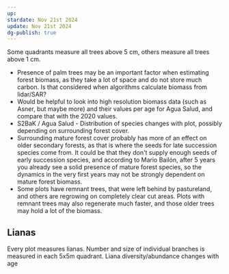 ```yaml
---
up: 
stardate: Nov 21st 2024
update: Nov 21st 2024
dg-publish: true
---
```

Some quadrants measure all trees above 5 cm, others measure all trees above 1 cm. 

- Presence of palm trees may be an important factor when estimating forest biomass, as they take a lot of space and do not store much carbon. Is that considered when algorithms calculate biomass from lidar/SAR?
- Would be helpful to look into high resolution biomass data (such as Asner, but maybe more) and their values per age for Agua Salud, and compare that with the 2020 values.
- S2BaK / Agua Salud - Distribution of species changes with plot, possibly depending on surrounding forest cover.
- Surrounding mature forest cover probably has more of an effect on older secondary forests, as that is where the seeds for late succession species come from. It could be that they don't supply enough seeds of early succession species, and according to Mario Bailón, after 5 years you already see a solid presence of mature forest species, so the dynamics in the very first years may not be strongly dependent on mature forest biomass.
- Some plots have remnant trees, that were left behind by pastureland, and others are regrowing on completely clear cut areas. Plots with remnant trees may also regenerate much faster, and those older trees may hold a lot of the biomass.

## Lianas
Every plot measures lianas. Number and size of individual branches is measured in each 5x5m quadrant. Liana diversity/abundance changes with age